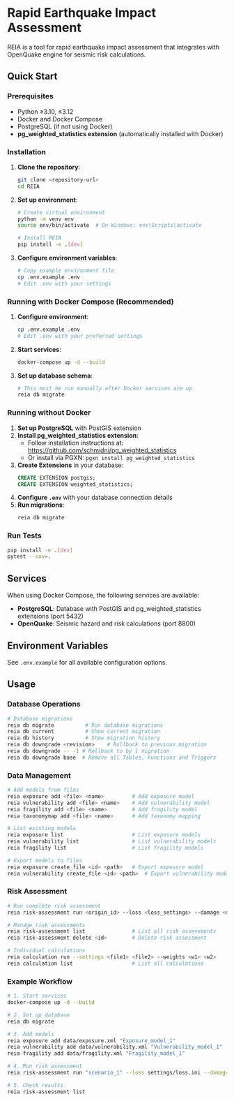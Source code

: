 # Rapid Earthquake Impact Assessment

REIA is a tool for rapid earthquake impact assessment that integrates with OpenQuake engine for seismic risk calculations.

## Quick Start

### Prerequisites

- Python ≥3.10, ≤3.12
- Docker and Docker Compose
- PostgreSQL (if not using Docker)
- **pg_weighted_statistics extension** (automatically installed with Docker)

### Installation

1. **Clone the repository**:
   ```bash
   git clone <repository-url>
   cd REIA
   ```

2. **Set up environment**:
   ```bash
   # Create virtual environment
   python -m venv env
   source env/bin/activate  # On Windows: env\Scripts\activate
   
   # Install REIA
   pip install -e .[dev]
   ```

3. **Configure environment variables**:
   ```bash
   # Copy example environment file
   cp .env.example .env
   # Edit .env with your settings
   ```

### Running with Docker Compose (Recommended)

1. **Configure environment**:
   ```bash
   cp .env.example .env
   # Edit .env with your preferred settings
   ```

2. **Start services**:
   ```bash
   docker-compose up -d --build
   ```

3. **Set up database schema**:
   ```bash
   # This must be run manually after Docker services are up
   reia db migrate
   ```

### Running without Docker

1. **Set up PostgreSQL** with PostGIS extension
2. **Install pg_weighted_statistics extension**:
   - Follow installation instructions at: https://github.com/schmidni/pg_weighted_statistics
   - Or install via PGXN: `pgxn install pg_weighted_statistics`
3. **Create Extensions** in your database:
   ```sql
   CREATE EXTENSION postgis;
   CREATE EXTENSION weighted_statistics;
   ```
4. **Configure `.env`** with your database connection details
5. **Run migrations**:
   ```bash
   reia db migrate
   ```

### Run Tests

```bash
pip install -e .[dev]
pytest --cov=.
```

## Services

When using Docker Compose, the following services are available:

- **PostgreSQL**: Database with PostGIS and pg_weighted_statistics extensions (port 5432)
- **OpenQuake**: Seismic hazard and risk calculations (port 8800)

## Environment Variables

See `.env.example` for all available configuration options.

## Usage

### Database Operations
```bash
# Database migrations
reia db migrate          # Run database migrations
reia db current          # Show current migration
reia db history          # Show migration history
reia db downgrade <revision>    # Rollback to previous migration
reia db downgrade -- -1 # Rollback to by 1 migration
reia db downgrade base  # Remove all Tables, Functions and Triggers
```

### Data Management
```bash
# Add models from files
reia exposure add <file> <name>         # Add exposure model
reia vulnerability add <file> <name>    # Add vulnerability model
reia fragility add <file> <name>        # Add fragility model
reia taxonomymap add <file> <name>      # Add taxonomy mapping

# List existing models
reia exposure list                      # List exposure models
reia vulnerability list                 # List vulnerability models
reia fragility list                     # List fragility models

# Export models to files
reia exposure create_file <id> <path>   # Export exposure model
reia vulnerability create_file <id> <path>  # Export vulnerability model
```

### Risk Assessment
```bash
# Run complete risk assessment
reia risk-assessment run <origin_id> --loss <loss_settings> --damage <damage_settings>

# Manage risk assessments
reia risk-assessment list               # List all risk assessments
reia risk-assessment delete <id>        # Delete risk assessment

# Individual calculations
reia calculation run --settings <file1> <file2> --weights <w1> <w2>
reia calculation list                   # List all calculations
```

### Example Workflow
```bash
# 1. Start services
docker-compose up -d --build

# 2. Set up database
reia db migrate

# 3. Add models
reia exposure add data/exposure.xml "Exposure_model_1"
reia vulnerability add data/vulnerability.xml "Vulnerability_model_1"
reia fragility add data/fragility.xml "Fragility_model_1"

# 4. Run risk assessment
reia risk-assessment run "scenario_1" --loss settings/loss.ini --damage settings/damage.ini

# 5. Check results
reia risk-assessment list
```

